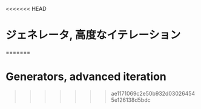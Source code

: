 
<<<<<<< HEAD
# ジェネレータ, 高度なイテレーション
=======
# Generators, advanced iteration
>>>>>>> ae1171069c2e50b932d030264545e126138d5bdc
